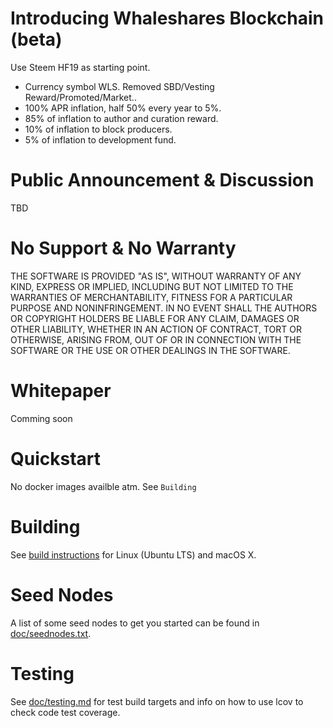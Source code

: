 # Introducing Whaleshares Blockchain (beta)

Use Steem HF19 as starting point.

  - Currency symbol WLS. Removed SBD/Vesting Reward/Promoted/Market..
  - 100% APR inflation, half 50% every year to 5%.
  - 85% of inflation to author and curation reward.
  - 10% of inflation to block producers.
  - 5% of inflation to development fund.

# Public Announcement & Discussion
TBD

# No Support & No Warranty

THE SOFTWARE IS PROVIDED "AS IS", WITHOUT WARRANTY OF ANY KIND, EXPRESS OR
IMPLIED, INCLUDING BUT NOT LIMITED TO THE WARRANTIES OF MERCHANTABILITY,
FITNESS FOR A PARTICULAR PURPOSE AND NONINFRINGEMENT. IN NO EVENT SHALL THE
AUTHORS OR COPYRIGHT HOLDERS BE LIABLE FOR ANY CLAIM, DAMAGES OR OTHER
LIABILITY, WHETHER IN AN ACTION OF CONTRACT, TORT OR OTHERWISE, ARISING
FROM, OUT OF OR IN CONNECTION WITH THE SOFTWARE OR THE USE OR OTHER DEALINGS
IN THE SOFTWARE.

# Whitepaper

Comming soon

# Quickstart

No docker images availble atm. See `Building`

# Building

See [build instructions](doc/building.md) for Linux (Ubuntu LTS) and macOS X.

# Seed Nodes

A list of some seed nodes to get you started can be found in
[doc/seednodes.txt](doc/seednodes.txt).

# Testing

See [doc/testing.md](doc/testing.md) for test build targets and info
on how to use lcov to check code test coverage.
